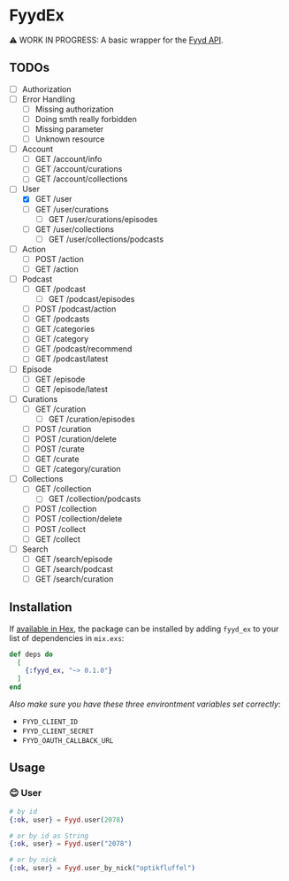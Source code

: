 # FyydEx

⚠️ WORK IN PROGRESS: A basic wrapper for the [Fyyd API](https://github.com/eazyliving/fyyd-api).

## TODOs

- [ ] Authorization
- [ ] Error Handling
  - [ ] Missing authorization
  - [ ] Doing smth really forbidden
  - [ ] Missing parameter
  - [ ] Unknown resource
- [ ] Account
  - [ ] GET /account/info
  - [ ] GET /account/curations
  - [ ] GET /account/collections
- [ ] User
  - [x] GET /user
  - [ ] GET /user/curations
    - [ ] GET /user/curations/episodes
  - [ ] GET /user/collections
    - [ ] GET /user/collections/podcasts
- [ ] Action
  - [ ] POST /action
  - [ ] GET /action
- [ ] Podcast
  - [ ] GET /podcast
    - [ ] GET /podcast/episodes
  - [ ] POST /podcast/action
  - [ ] GET /podcasts
  - [ ] GET /categories
  - [ ] GET /category
  - [ ] GET /podcast/recommend
  - [ ] GET /podcast/latest
- [ ] Episode
  - [ ] GET /episode
  - [ ] GET /episode/latest
- [ ] Curations
  - [ ] GET /curation
    - [ ] GET /curation/episodes
  - [ ] POST /curation
  - [ ] POST /curation/delete
  - [ ] POST /curate
  - [ ] GET /curate
  - [ ] GET /category/curation
- [ ] Collections
  - [ ] GET /collection
    - [ ] GET /collection/podcasts
  - [ ] POST /collection
  - [ ] POST /collection/delete
  - [ ] POST /collect
  - [ ] GET /collect
- [ ] Search
  - [ ] GET /search/episode
  - [ ] GET /search/podcast
  - [ ] GET /search/curation

## Installation

If [available in Hex](https://hex.pm/docs/publish), the package can be installed
by adding `fyyd_ex` to your list of dependencies in `mix.exs`:

```elixir
def deps do
  [
    {:fyyd_ex, "~> 0.1.0"}
  ]
end
```

_Also make sure you have these three environtment variables set correctly_:

- `FYYD_CLIENT_ID`
- `FYYD_CLIENT_SECRET`
- `FYYD_OAUTH_CALLBACK_URL`

<!-- TODO: uncomment when ready
Documentation can be generated with [ExDoc](https://github.com/elixir-lang/ex_doc)
and published on [HexDocs](https://hexdocs.pm). Once published, the docs can
be found at [https://hexdocs.pm/fyyd_ex](https://hexdocs.pm/fyyd_ex). -->

## Usage

### 😊 User

```elixir
# by id
{:ok, user} = Fyyd.user(2078)

# or by id as String
{:ok, user} = Fyyd.user("2078")

# or by nick
{:ok, user} = Fyyd.user_by_nick("optikfluffel")
```
